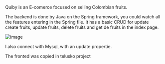 Quiby is an E-comerce focused on selling Colombian fruits.

The backend is done by Java on the Spring framework, you could watch all the features entering in the Spring file. It has a basic CRUD for update create fruits, update fruits, delete fruits and get de fruits in the index page.


![image](https://github.com/user-attachments/assets/8658c134-ee5b-411d-80f5-8d613d4843b4)


I also connect with Mysql, with an update propertie. 





The fronted was copied in telusko project
